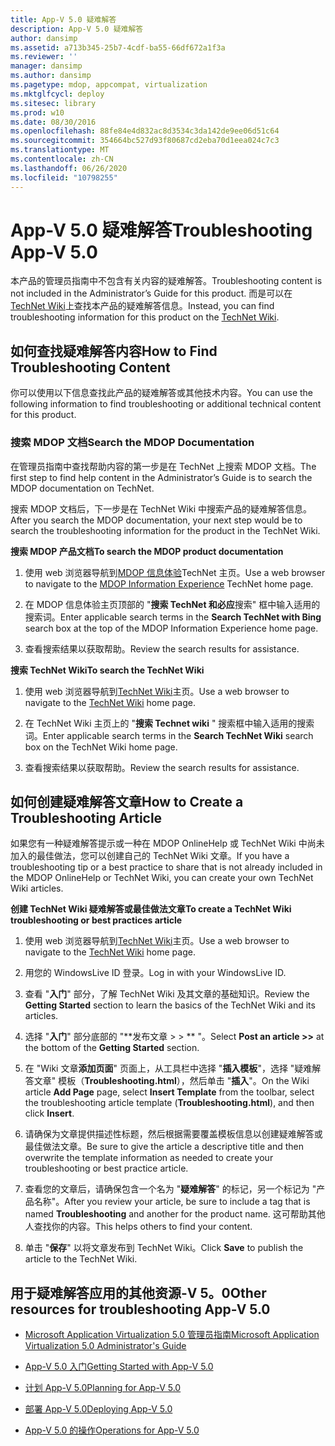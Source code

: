 ```yaml
---
title: App-V 5.0 疑难解答
description: App-V 5.0 疑难解答
author: dansimp
ms.assetid: a713b345-25b7-4cdf-ba55-66df672a1f3a
ms.reviewer: ''
manager: dansimp
ms.author: dansimp
ms.pagetype: mdop, appcompat, virtualization
ms.mktglfcycl: deploy
ms.sitesec: library
ms.prod: w10
ms.date: 08/30/2016
ms.openlocfilehash: 88fe84e4d832ac8d3534c3da142de9ee06d51c64
ms.sourcegitcommit: 354664bc527d93f80687cd2eba70d1eea024c7c3
ms.translationtype: MT
ms.contentlocale: zh-CN
ms.lasthandoff: 06/26/2020
ms.locfileid: "10798255"
---
```

# <span data-ttu-id="2b65c-103">App-V 5.0 疑难解答</span><span class="sxs-lookup"><span data-stu-id="2b65c-103">Troubleshooting App-V 5.0</span></span>


<span data-ttu-id="2b65c-104">本产品的管理员指南中不包含有关内容的疑难解答。</span><span class="sxs-lookup"><span data-stu-id="2b65c-104">Troubleshooting content is not included in the Administrator’s Guide for this product.</span></span> <span data-ttu-id="2b65c-105">而是可以在[TechNet Wiki](https://go.microsoft.com/fwlink/p/?LinkId=224905)上查找本产品的疑难解答信息。</span><span class="sxs-lookup"><span data-stu-id="2b65c-105">Instead, you can find troubleshooting information for this product on the [TechNet Wiki](https://go.microsoft.com/fwlink/p/?LinkId=224905).</span></span>

## <span data-ttu-id="2b65c-106">如何查找疑难解答内容</span><span class="sxs-lookup"><span data-stu-id="2b65c-106">How to Find Troubleshooting Content</span></span>


<span data-ttu-id="2b65c-107">你可以使用以下信息查找此产品的疑难解答或其他技术内容。</span><span class="sxs-lookup"><span data-stu-id="2b65c-107">You can use the following information to find troubleshooting or additional technical content for this product.</span></span>

### <span data-ttu-id="2b65c-108">搜索 MDOP 文档</span><span class="sxs-lookup"><span data-stu-id="2b65c-108">Search the MDOP Documentation</span></span>

<span data-ttu-id="2b65c-109">在管理员指南中查找帮助内容的第一步是在 TechNet 上搜索 MDOP 文档。</span><span class="sxs-lookup"><span data-stu-id="2b65c-109">The first step to find help content in the Administrator’s Guide is to search the MDOP documentation on TechNet.</span></span>

<span data-ttu-id="2b65c-110">搜索 MDOP 文档后，下一步是在 TechNet Wiki 中搜索产品的疑难解答信息。</span><span class="sxs-lookup"><span data-stu-id="2b65c-110">After you search the MDOP documentation, your next step would be to search the troubleshooting information for the product in the TechNet Wiki.</span></span>

**<span data-ttu-id="2b65c-111">搜索 MDOP 产品文档</span><span class="sxs-lookup"><span data-stu-id="2b65c-111">To search the MDOP product documentation</span></span>**

1.  <span data-ttu-id="2b65c-112">使用 web 浏览器导航到[MDOP 信息体验](https://go.microsoft.com/fwlink/?LinkId=236032)TechNet 主页。</span><span class="sxs-lookup"><span data-stu-id="2b65c-112">Use a web browser to navigate to the [MDOP Information Experience](https://go.microsoft.com/fwlink/?LinkId=236032) TechNet home page.</span></span>

2.  <span data-ttu-id="2b65c-113">在 MDOP 信息体验主页顶部的 "**搜索 TechNet 和必应**搜索" 框中输入适用的搜索词。</span><span class="sxs-lookup"><span data-stu-id="2b65c-113">Enter applicable search terms in the **Search TechNet with Bing** search box at the top of the MDOP Information Experience home page.</span></span>

3.  <span data-ttu-id="2b65c-114">查看搜索结果以获取帮助。</span><span class="sxs-lookup"><span data-stu-id="2b65c-114">Review the search results for assistance.</span></span>

**<span data-ttu-id="2b65c-115">搜索 TechNet Wiki</span><span class="sxs-lookup"><span data-stu-id="2b65c-115">To search the TechNet Wiki</span></span>**

1.  <span data-ttu-id="2b65c-116">使用 web 浏览器导航到[TechNet Wiki](https://go.microsoft.com/fwlink/p/?LinkId=224905)主页。</span><span class="sxs-lookup"><span data-stu-id="2b65c-116">Use a web browser to navigate to the [TechNet Wiki](https://go.microsoft.com/fwlink/p/?LinkId=224905) home page.</span></span>

2.  <span data-ttu-id="2b65c-117">在 TechNet Wiki 主页上的 "**搜索 Technet wiki** " 搜索框中输入适用的搜索词。</span><span class="sxs-lookup"><span data-stu-id="2b65c-117">Enter applicable search terms in the **Search TechNet Wiki** search box on the TechNet Wiki home page.</span></span>

3.  <span data-ttu-id="2b65c-118">查看搜索结果以获取帮助。</span><span class="sxs-lookup"><span data-stu-id="2b65c-118">Review the search results for assistance.</span></span>

## <span data-ttu-id="2b65c-119">如何创建疑难解答文章</span><span class="sxs-lookup"><span data-stu-id="2b65c-119">How to Create a Troubleshooting Article</span></span>


<span data-ttu-id="2b65c-120">如果您有一种疑难解答提示或一种在 MDOP OnlineHelp 或 TechNet Wiki 中尚未加入的最佳做法，您可以创建自己的 TechNet Wiki 文章。</span><span class="sxs-lookup"><span data-stu-id="2b65c-120">If you have a troubleshooting tip or a best practice to share that is not already included in the MDOP OnlineHelp or TechNet Wiki, you can create your own TechNet Wiki articles.</span></span>

**<span data-ttu-id="2b65c-121">创建 TechNet Wiki 疑难解答或最佳做法文章</span><span class="sxs-lookup"><span data-stu-id="2b65c-121">To create a TechNet Wiki troubleshooting or best practices article</span></span>**

1.  <span data-ttu-id="2b65c-122">使用 web 浏览器导航到[TechNet Wiki](https://go.microsoft.com/fwlink/p/?LinkId=224905)主页。</span><span class="sxs-lookup"><span data-stu-id="2b65c-122">Use a web browser to navigate to the [TechNet Wiki](https://go.microsoft.com/fwlink/p/?LinkId=224905) home page.</span></span>

2.  <span data-ttu-id="2b65c-123">用您的 WindowsLive ID 登录。</span><span class="sxs-lookup"><span data-stu-id="2b65c-123">Log in with your WindowsLive ID.</span></span>

3.  <span data-ttu-id="2b65c-124">查看 "**入门**" 部分，了解 TechNet Wiki 及其文章的基础知识。</span><span class="sxs-lookup"><span data-stu-id="2b65c-124">Review the **Getting Started** section to learn the basics of the TechNet Wiki and its articles.</span></span>

4.  <span data-ttu-id="2b65c-125">选择 "**入门**" 部分底部的 "\*\*发布文章 &gt; &gt; \*\* "。</span><span class="sxs-lookup"><span data-stu-id="2b65c-125">Select **Post an article &gt;&gt;** at the bottom of the **Getting Started** section.</span></span>

5.  <span data-ttu-id="2b65c-126">在 "Wiki 文章**添加页面**" 页面上，从工具栏中选择 "**插入模板**"，选择 "疑难解答文章" 模板（**Troubleshooting.html**），然后单击 "**插入**"。</span><span class="sxs-lookup"><span data-stu-id="2b65c-126">On the Wiki article **Add Page** page, select **Insert Template** from the toolbar, select the troubleshooting article template (**Troubleshooting.html**), and then click **Insert**.</span></span>

6.  <span data-ttu-id="2b65c-127">请确保为文章提供描述性标题，然后根据需要覆盖模板信息以创建疑难解答或最佳做法文章。</span><span class="sxs-lookup"><span data-stu-id="2b65c-127">Be sure to give the article a descriptive title and then overwrite the template information as needed to create your troubleshooting or best practice article.</span></span>

7.  <span data-ttu-id="2b65c-128">查看您的文章后，请确保包含一个名为 "**疑难解答**" 的标记，另一个标记为 "产品名称"。</span><span class="sxs-lookup"><span data-stu-id="2b65c-128">After you review your article, be sure to include a tag that is named **Troubleshooting** and another for the product name.</span></span> <span data-ttu-id="2b65c-129">这可帮助其他人查找你的内容。</span><span class="sxs-lookup"><span data-stu-id="2b65c-129">This helps others to find your content.</span></span>

8.  <span data-ttu-id="2b65c-130">单击 "**保存**" 以将文章发布到 TechNet Wiki。</span><span class="sxs-lookup"><span data-stu-id="2b65c-130">Click **Save** to publish the article to the TechNet Wiki.</span></span>

## <span data-ttu-id="2b65c-131">用于疑难解答应用的其他资源-V 5。0</span><span class="sxs-lookup"><span data-stu-id="2b65c-131">Other resources for troubleshooting App-V 5.0</span></span>


-   [<span data-ttu-id="2b65c-132">Microsoft Application Virtualization 5.0 管理员指南</span><span class="sxs-lookup"><span data-stu-id="2b65c-132">Microsoft Application Virtualization 5.0 Administrator's Guide</span></span>](microsoft-application-virtualization-50-administrators-guide.md)

-   [<span data-ttu-id="2b65c-133">App-V 5.0 入门</span><span class="sxs-lookup"><span data-stu-id="2b65c-133">Getting Started with App-V 5.0</span></span>](getting-started-with-app-v-50--rtm.md)

-   [<span data-ttu-id="2b65c-134">计划 App-V 5.0</span><span class="sxs-lookup"><span data-stu-id="2b65c-134">Planning for App-V 5.0</span></span>](planning-for-app-v-50-rc.md)

-   [<span data-ttu-id="2b65c-135">部署 App-V 5.0</span><span class="sxs-lookup"><span data-stu-id="2b65c-135">Deploying App-V 5.0</span></span>](deploying-app-v-50.md)

-   [<span data-ttu-id="2b65c-136">App-V 5.0 的操作</span><span class="sxs-lookup"><span data-stu-id="2b65c-136">Operations for App-V 5.0</span></span>](operations-for-app-v-50.md)






 

 





